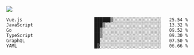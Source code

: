 ![](https://github-profile-summary-cards.vercel.app/api/cards/profile-details?username=igtm&theme=dracula)
<!--START_SECTION:waka-->

```text
Vue.js                           ██████▒░░░░░░░░░░░░░░░░░░   25.54 %
JavaScript                       ███▒░░░░░░░░░░░░░░░░░░░░░   13.32 %
Go                               ██▒░░░░░░░░░░░░░░░░░░░░░░   09.52 %
TypeScript                       ██▒░░░░░░░░░░░░░░░░░░░░░░   09.30 %
GraphQL                          ██░░░░░░░░░░░░░░░░░░░░░░░   07.50 %
YAML                             █▓░░░░░░░░░░░░░░░░░░░░░░░   06.66 %
```

<!--END_SECTION:waka-->
